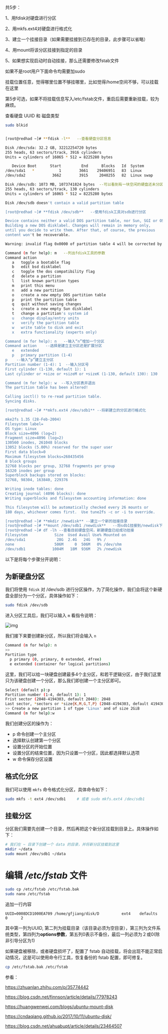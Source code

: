 共5步：

1、用fdisk对硬盘进行分区 

2、用mkfs.ext4对硬盘进行格式化 

3、建立一个挂接目录（如果需要挂接到已存在的目录，此步骤可以省略） 

4、用mount将该分区挂接到指定的目录 

5、如果想实现启动时自动挂接，那么还需要修改fstab文件   



如果不是root用户下面命令均需要加sudo

挂载位置任意，觉得哪里位置不够挂哪里，比如觉得/home空间不够，可以挂载在这里

第5步可选，如果不将挂载信息写入/etc/fstab文件，重启后需要重新挂载，较为麻烦。

查看硬盘 UUID 和 磁盘类型

```bash
sudo blkid
```


```bash

[root@redhad ~]# **fdisk -l**   --查看硬盘分区信息  

Disk /dev/sda: 32.2 GB, 32212254720 bytes  
255 heads, 63 sectors/track, 3916 cylinders  
Units = cylinders of 16065 * 512 = 8225280 bytes  

   Device Boot      Start         End      Blocks   Id  System  
/dev/sda1   *           1        3661    29406951   83  Linux  
/dev/sda2            3662        3915     2040255   82  Linux swap  

Disk /dev/sdb: 1073 MB, 1073741824 bytes  --可以看到有一块空闲的硬盘还未分区  
255 heads, 63 sectors/track, 130 cylinders  
Units = cylinders of 16065 * 512 = 8225280 bytes  

Disk /dev/sdb doesn't contain a valid partition table    

[root@redhad ~]# **fdisk /dev/sdb**   --使用fdisk工具对sdb进行分区  

Device contains neither a valid DOS partition table, nor Sun, SGI or OSF disklabel  
Building a new DOS disklabel. Changes will remain in memory only,  
until you decide to write them. After that, of course, the previous  
content won't be recoverable.  

Warning: invalid flag 0x0000 of partition table 4 will be corrected by w(rite)  

Command (m for help): m   --列出fdisk工具的参数  
Command action  
   a   toggle a bootable flag  
   b   edit bsd disklabel  
   c   toggle the dos compatibility flag  
   d   delete a partition  
   l   list known partition types  
   m   print this menu  
   n   add a new partition  
   o   create a new empty DOS partition table  
   p   print the partition table  
   q   quit without saving changes  
   s   create a new empty Sun disklabel  
   t   change a partition's system id  
   u   change display/entry units  
   v   verify the partition table  
   w   write table to disk and exit  
   x   extra functionality (experts only)  

Command (m for help): n   --输入“n”增加一个分区  
Command action    --选择是建立主分区还是扩展分区  
   e   extended  
   p   primary partition (1-4)  
p    --输入“p”建立主分区  
Partition number (1-4): 1  --输入分区号  
First cylinder (1-130, default 1): 1  
Last cylinder or +size or +sizeM or +sizeK (1-130, default 130): 130  

Command (m for help): w  --写入分区表并退出  
The partition table has been altered!  

Calling ioctl() to re-read partition table.  
Syncing disks.    

[root@redhad ~]# **mkfs.ext4 /dev/sdb1** --将新建立的分区进行格式化  

mke2fs 1.35 (28-Feb-2004)  
Filesystem label=  
OS type: Linux  
Block size=4096 (log=2)  
Fragment size=4096 (log=2)  
130560 inodes, 261048 blocks  
13052 blocks (5.00%) reserved for the super user  
First data block=0  
Maximum filesystem blocks=268435456  
8 block groups  
32768 blocks per group, 32768 fragments per group  
16320 inodes per group  
Superblock backups stored on blocks:   
32768, 98304, 163840, 229376  

Writing inode tables: done                              
Creating journal (4096 blocks): done  
Writing superblocks and filesystem accounting information: done  

This filesystem will be automatically checked every 26 mounts or  
180 days, whichever comes first.  Use tune2fs -c or -i to override.  

[root@redhad ~]# **mkdir /newdisk** --建立一个新的挂接目录  
[root@redhad ~]# **mount /dev/sdb1 /newdisk**   --将sdb1挂接到/newdisk下  
[root@redhad ~]# df -lh --查看目前硬盘空闲，新建硬盘已经成功挂接  
Filesystem            Size  Used Avail Use% Mounted on  
/dev/sda1              28G  2.4G   24G   9% /  
none                  506M     0  506M   0% /dev/shm  
/dev/sdb1            1004M   18M  936M   2% /newdisk  

```



以下是将每个步骤分开说明：

## 为新硬盘分区

我们将使用 `fdisk` 对 /dev/sdb 进行分区操作，为了简化操作，我们会将这个新硬盘全部分为一个分区，具体操作如下：

```bash
sudo fdisk /dev/sdb
```

进入分区工具后，我们可以输入 `m` 看指令说明：

![img](https://pic3.zhimg.com/80/v2-e407a7035faa63b7356f32c6ad9770ee_hd.jpg)

我们接下来要创建新分区，所以我们将会输入 `n`

```bash
Command (m for help): n
>> 
Partition type
  p primary (0, primary, 0 extended, 4free)
  e extended (container for logical partitions)
```

这里，我们可以给一块硬盘创建最多4个主分区，和若干逻辑分区，由于我们这里只为该硬盘创建一个分区，那么我们即创建一个主分区即可。

```bash
Select (default p):p
Partition number (1-4, default 1): 1
Frist sector (2048-4194303, default 2048): 2048
Last sector, *sectors or *size{K,M,G,T,P} (2048-4194303, default 4194303): 4194303
>> Create a new partition 1 of type 'Linux' and of size 2GiB
Command (m for help):w
```

我们创建分区的操作为：
- p 命令创建一个主分区
- 选择默认创建第一个分区
- 设置分区的开始位置
- 设置分区的结束位置，因为只设置一个分区，因此都选择默认选项
- w 命令保存分区设置



## 格式化分区

我们可以使用 `mkfs` 命令格式化分区，具体命令如下：

```bash
sudo mkfs -t ext4 /dev/sdb1		# 或者 sudo mkfs.ext4 /dev/sdb1
```



## 挂载分区

分区我们需要先创建一个目录，然后再把这个新分区挂载到目录上。具体操作如下：

```bash
# 我们在 ~ 目录下创建一个 data 的目录，并将新分区挂载到这里
mkdir ~/data
sudo mount /dev/sdb1 ~/data
```



# 编辑 */etc/fstab* 文件

```bash
sudo cp /etc/fstab /etc/fstab.bak
sudo nano /etc/fstab
```

追加一行内容

```text
UUID=0008DCD1000EA709 /home/gfjiang/disk/D          ext4    defaults        0      2
```

其中第一列为UUID, 第二列为挂载目录（该目录必须为空目录），第三列为文件系统类型，第四列为**options参数**，第五列0表示不备份，最后一列必须为２或0(除非引导分区为1)

如果硬盘被移除，或者硬盘损坏了，配置了 fstab 自动挂载，将会出现不能正常启动情况，这是可以使用命令行工具，恢复备份的 fstab 配置，即可修复。

```bash
cp /etc/fstab.bak /etc/fstab
```



参看：

https://zhuanlan.zhihu.com/p/35774442

https://blog.csdn.net/finnson/article/details/77978243

https://huangwenwei.com/blogs/ubuntu-mount-disk

https://cndaqiang.github.io/2017/10/11/ubuntu-disk/

https://blog.csdn.net/ahuabupt/article/details/23464507